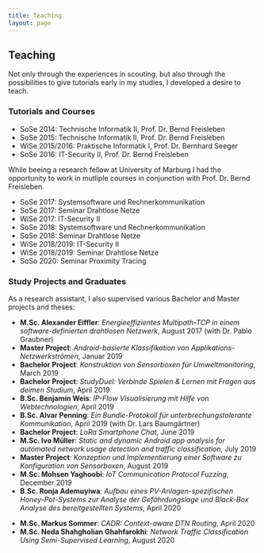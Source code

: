 ```yaml
---
title: Teaching
layout: page
---
```


## Teaching

Not only through the experiences in scouting, but also through the possibilities to give tutorials early in my studies, I developed a desire to teach.

### Tutorials and Courses

- SoSe 2014: Technische Informatik II, Prof. Dr. Bernd Freisleben
- SoSe 2015: Technische Informatik II, Prof. Dr. Bernd Freisleben
- WiSe 2015/2016: Praktische Informatik I, Prof. Dr. Bernhard Seeger
- SoSe 2016: IT-Security II, Prof. Dr. Bernd Freisleben

While beeing a research fellow at University of Marburg I had the opportunity to work in mutliple courses in conjunction with Prof. Dr. Bernd Freisleben.

- SoSe 2017: Systemsoftware und Rechnerkommunikation
- SoSe 2017: Seminar Drahtlose Netze
- WiSe 2017: IT-Security II
- SoSe 2018: Systemsoftware und Rechnerkommunikation
- SoSe 2018: Seminar Drahtlose Netze
- WiSe 2018/2019: IT-Security II
- WiSe 2018/2019: Seminar Drahtlose Netze
- SoSo 2020: Seminar Proximity Tracing

### Study Projects and Graduates

As a research assistant, I also supervised various Bachelor and Master projects and theses:

- **M.Sc. Alexander Eiffler**: *Energieeffizientes Multipath-TCP in einem software-definierten drahtlosen Netzwerk*, August 2017 (with Dr. Pablo Graubner)
- **Master Project**: *Android-basierte Klassifikation von Applikations-Netzwerkströmen*, Januar 2019
- **Bachelor Project**: *Konstruktion von Sensorboxen für Umweltmonitoring*, March 2019
- **Bachelor Project**: *StudyDuel: Verbinde Spielen & Lernen mit Fragen aus deimen Studium*, April 2019
- **B.Sc. Benjamin Weis**: *IP-Flow Visualisierung mit Hilfe von Webtechnologien*, April 2019
- **B.Sc. Alvar Penning**: *Ein Bundle-Protokoll für unterbrechungstolerante Kommunikation*, April 2019 (with Dr. Lars Baumgärtner)
- **Bachelor Project**: *LoRa Smartphone Chat*, June 2019
- **M.Sc. Ivo Müller**: *Static and dynamic Android app analysis for automated network usage detection and traffic classification*, July 2019
- **Master Project**: *Konzeption und Implementierung einer Software zu Konfiguration von Sensorboxen*, August 2019
- **M.Sc. Mohsen Yaghoobi**: *IoT Communication Protocol Fuzzing*, December 2019
- **B.Sc. Ronja Ademuyiwa**: *Aufbau eines PV-Anlagen-spezifischen Honey-Pot-Systems zur Analyse der Gefährdungslage und Black-Box Analyse des bereitgestellten Systems*, April 2020
<!-- - M.Sc. Macro Christmann: *Real-World Multipath-QUIC Evaluation mittels Android Userspace Applikation* -->
- **M.Sc. Markus Sommer**: *CADR: Context-aware DTN Routing*, April 2020
- **M.Sc. Neda Shahgholian Ghahfarokhi**: *Network Traffic Classification Using Semi-Supervised Learning*, August 2020
<!-- - **Dipl.-Inf. Alp-Cihan Simsek*: Reverse Engineering the Amazon Echo for Environmental Monitoring -->
